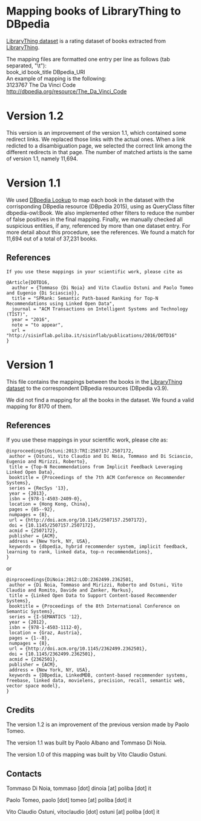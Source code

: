Mapping books of LibraryThing to DBpedia
=======================
[LibraryThing dataset](http://www.macle.nl/tud/LT) is a rating dataset of books extracted from [LibraryThing](https://www.librarything.com). 
    
The mapping files are formatted one entry per line as follows (tab separated, "\t"):  
book_id	book_title	DBpedia_URI  
An example of mapping is the following:  
3123767	The Da Vinci Code	http://dbpedia.org/resource/The_Da_Vinci_Code  

Version 1.2
=======================
This version is an improvement of the version 1.1, which contained some redirect links. 
We replaced those links with the actual ones. When a link redicted to a disambiguation page, we selected the correct link among the different redirects in that page.
The number of matched artists is the same of version 1.1, namely 11,694.

Version 1.1
=======================

We used [DBpedia Lookup](https://github.com/dbpedia/lookup) to map each book in the dataset with the corrisponding DBpedia resource (DBpedia 2015), using as QueryClass filter dbpedia-owl:Book. We also implemented other filters to reduce the number of false positives in the final mapping. Finally, we manually checked all suspicious entities, if any, referenced by more than one dataset entry. For more detail about this procedure, see the references.
We found a match for 11,694 out of a total of 37,231 books.


References
----------
   
    If you use these mappings in your scientific work, please cite as  
~~~
@Article{DOTD16, 
  author = {Tommaso {Di Noia} and Vito Claudio Ostuni and Paolo Tomeo and Eugenio {Di Sciascio}}, 
  title = "SPRank: Semantic Path-based Ranking for Top-N Recommendations using Linked Open Data", 
  journal = "ACM Transactions on Intelligent Systems and Technology (TIST)", 
  year = "2016", 
  note = "to appear", 
  url = "http://sisinflab.poliba.it/sisinflab/publications/2016/DOTD16" 
}
~~~
   

Version 1
=======================

This file contains the mappings between the books in the [LibraryThing dataset](http://www.macle.nl/tud/LT) to the correspondent DBpedia resources (DBpedia v3.9). 

We did not find a mapping for all the books in the dataset. We found a valid mapping for 8170 of them.


References
----------
   
   If you use these mappings in your scientific work, please cite as:

~~~
@inproceedings{Ostuni:2013:TRI:2507157.2507172,
 author = {Ostuni, Vito Claudio and Di Noia, Tommaso and Di Sciascio, Eugenio and Mirizzi, Roberto},
 title = {Top-N Recommendations from Implicit Feedback Leveraging Linked Open Data},
 booktitle = {Proceedings of the 7th ACM Conference on Recommender Systems},
 series = {RecSys '13},
 year = {2013},
 isbn = {978-1-4503-2409-0},
 location = {Hong Kong, China},
 pages = {85--92},
 numpages = {8},
 url = {http://doi.acm.org/10.1145/2507157.2507172},
 doi = {10.1145/2507157.2507172},
 acmid = {2507172},
 publisher = {ACM},
 address = {New York, NY, USA},
 keywords = {dbpedia, hybrid recommender system, implicit feedback, learning to rank, linked data, top-n recommendations},
}
~~~

or 

~~~
@inproceedings{DiNoia:2012:LOD:2362499.2362501,
 author = {Di Noia, Tommaso and Mirizzi, Roberto and Ostuni, Vito Claudio and Romito, Davide and Zanker, Markus},
 title = {Linked Open Data to Support Content-based Recommender Systems},
 booktitle = {Proceedings of the 8th International Conference on Semantic Systems},
 series = {I-SEMANTICS '12},
 year = {2012},
 isbn = {978-1-4503-1112-0},
 location = {Graz, Austria},
 pages = {1--8},
 numpages = {8},
 url = {http://doi.acm.org/10.1145/2362499.2362501},
 doi = {10.1145/2362499.2362501},
 acmid = {2362501},
 publisher = {ACM},
 address = {New York, NY, USA},
 keywords = {DBpedia, LinkedMDB, content-based recommender systems, freebase, linked data, movielens, precision, recall, semantic web, vector space model},
} 
~~~


Credits
-------
   
   The version 1.2 is an improvement of the previous version made by Paolo Tomeo.
   
   The version 1.1 was built by Paolo Albano and Tommaso Di Noia.

   The version 1.0 of this mapping was built by Vito Claudio Ostuni.


Contacts
-------

   Tommaso Di Noia, tommaso [dot] dinoia [at] poliba [dot] it  
   
   Paolo Tomeo, paolo [dot] tomeo [at] poliba [dot] it 
   
   Vito Claudio Ostuni, vitoclaudio [dot] ostuni [at] poliba [dot] it  
